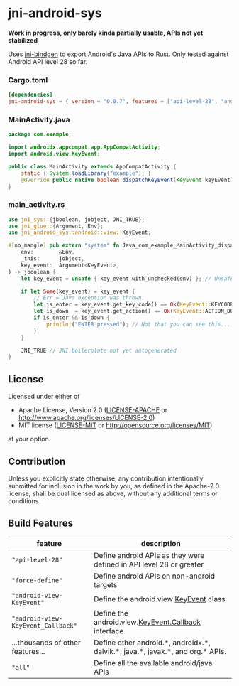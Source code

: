 # jni-android-sys

**Work in progress, only barely kinda partially usable, APIs not yet stabilized**

Uses [jni-bindgen](https://github.com/MaulingMonkey/jni-bindgen) to export Android's Java APIs to Rust.
Only tested against Android API level 28 so far.

### Cargo.toml

```toml
[dependencies]
jni-android-sys = { version = "0.0.7", features = ["api-level-28", "android-view-KeyEvent"] }
```

### MainActivity.java

```java
package com.example;

import androidx.appcompat.app.AppCompatActivity;
import android.view.KeyEvent;

public class MainActivity extends AppCompatActivity {
    static { System.loadLibrary("example"); }
    @Override public native boolean dispatchKeyEvent(KeyEvent keyEvent);
}
```

### main_activity.rs

```rust
use jni_sys::{jboolean, jobject, JNI_TRUE};
use jni_glue::{Argument, Env};
use jni_android_sys::android::view::KeyEvent;

#[no_mangle] pub extern "system" fn Java_com_example_MainActivity_dispatchKeyEvent(
    env:        &Env,
    _this:      jobject,
    key_event:  Argument<KeyEvent>,
) -> jboolean {
    let key_event = unsafe { key_event.with_unchecked(env) }; // Unsafe boilerplate not yet autogenerated.

    if let Some(key_event) = key_event {
        // Err = Java exception was thrown.
        let is_enter = key_event.get_key_code() == Ok(KeyEvent::KEYCODE_ENTER);
        let is_down  = key_event.get_action() == Ok(KeyEvent::ACTION_DOWN);
        if is_enter && is_down {
            println!("ENTER pressed"); // Not that you can see this...
        }
    }

    JNI_TRUE // JNI boilerplate not yet autogenerated
}
```

## License

Licensed under either of

* Apache License, Version 2.0 ([LICENSE-APACHE](LICENSE-APACHE) or http://www.apache.org/licenses/LICENSE-2.0)
* MIT license ([LICENSE-MIT](LICENSE-MIT) or http://opensource.org/licenses/MIT)

at your option.

## Contribution

Unless you explicitly state otherwise, any contribution intentionally submitted
for inclusion in the work by you, as defined in the Apache-2.0 license, shall be
dual licensed as above, without any additional terms or conditions.

<!-- https://doc.rust-lang.org/1.4.0/complement-project-faq.html#why-dual-mit/asl2-license? -->
<!-- https://rust-lang-nursery.github.io/api-guidelines/necessities.html#crate-and-its-dependencies-have-a-permissive-license-c-permissive -->
<!-- https://choosealicense.com/licenses/apache-2.0/ -->
<!-- https://choosealicense.com/licenses/mit/ -->

## Build Features

| feature                               | description   |
| ------------------------------------- | ------------- |
| `"api-level-28"`                      | Define android APIs as they were defined in API level 28 or greater
| `"force-define"`                      | Define android APIs on non-android targets
| `"android-view-KeyEvent"`             | Define the android.view.[KeyEvent](https://developer.android.com/reference/android/view/KeyEvent.html) class
| `"android-view-KeyEvent_Callback"`    | Define the android.view.[KeyEvent.Callback](https://developer.android.com/reference/android/view/KeyEvent.Callback.html) interface
| ...thousands of other features...     | Define other android.\*, androidx.\*, dalvik.\*, java.\*, javax.\*, and org.\* APIs.
| `"all"`                               | Define all the available android/java APIs
